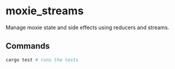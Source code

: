 # moxie_streams

Manage moxie state and side effects using reducers and streams.

## Commands

```sh
cargo test # runs the tests
```